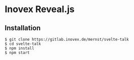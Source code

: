 # Inovex Reveal.js

## Installation

```
$ git clone https://gitlab.inovex.de/mernst/svelte-talk
$ cd svelte-talk
$ npm install
$ npm start
```
